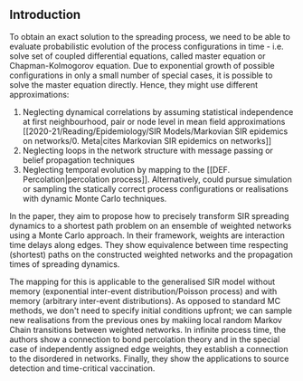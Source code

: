 ## Introduction

To obtain an exact solution to the spreading process, we need to be able to evaluate probabilistic evolution of the process configurations in time - i.e. solve set of coupled differential equations, called master equation or Chapman-Kolmogorov equation. Due to exponential growth of possible configurations in only a small number of special cases, it is possible to solve the master equation directly. Hence, they might use different approximations:
1. Neglecting dynamical correlations by assuming statistical independence at first neighbourhood, pair or node level in mean field approximations [[2020-21/Reading/Epidemiology/SIR Models/Markovian SIR epidemics on networks/0. Meta|cites Markovian SIR epidemics on networks]]
2. Neglecting loops in the network structure with message passing or belief propagation techniques
3. Neglecting temporal evolution by mapping to the [[DEF. Percolation|percolation process]].
Alternatively, could pursue simulation or sampling the statically correct process configurations or realisations with dynamic Monte Carlo techniques.

In the paper, they aim to propose how to precisely transform SIR spreading dynamics to a shortest path problem on an ensemble of weighted networks using a Monte Carlo approach. In their framework, weights are interaction time delays along edges. They show equivalence between time respecting (shortest) paths on the constructed weighted networks and the propagation times of spreading dynamics.

The mapping for this is applicable to the generalised SIR model without memory (exponential inter-event distribution/Poisson process) and with memory (arbitrary inter-event distributions). As opposed to standard MC methods, we don't need to specify initial conditions upfront; we can sample new realisations from the previous ones by makiing local random Markov Chain transitions between weighted networks. In infinite process time, the authors show a connection to bond percolation theory and in the special case of independently assigned edge weights, they establish a connection to the disordered in networks. Finally, they show the applications to source detection and time-critical vaccination.